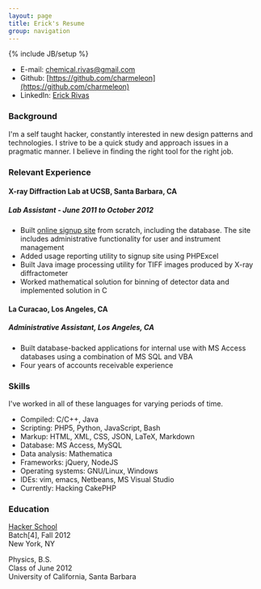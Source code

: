 ```yaml
---
layout: page
title: Erick's Resume
group: navigation
---
```

{% include JB/setup %}

* E-mail: [chemical.rivas@gmail.com](mailto:chemical.rivas@gmail.com)
* Github: [https://github.com/charmeleon](https://github.com/charmeleon)
* LinkedIn: [Erick Rivas](http://www.linkedin.com/pub/erick-rivas/54/766/a65)

### Background

I'm a self taught hacker, constantly interested in new design patterns
and technologies. I strive to be a quick study and approach issues in a
pragmatic manner. I believe in finding the right tool for the right job.

### Relevant Experience

#### X-ray Diffraction Lab at UCSB, Santa Barbara, CA

##### Lab Assistant - June 2011 to October 2012

* Built [online signup site](http://rake.mrl.ucsb.edu) from scratch,
including the database. The site includes administrative functionality
for user and instrument management
* Added usage reporting utility to signup site using PHPExcel
* Built Java image processing utility for TIFF images produced by X-ray
diffractometer
* Worked mathematical solution for binning of detector data and implemented
solution in C

#### La Curacao, Los Angeles, CA

##### Administrative Assistant, Los Angeles, CA

* Built database-backed applications for internal use with MS Access databases
using a combination of MS SQL and VBA
* Four years of accounts receivable experience

### Skills

I've worked in all of these languages for varying periods of time.
* Compiled: C/C++, Java
* Scripting: PHP5, Python, JavaScript, Bash
* Markup: HTML, XML, CSS, JSON, LaTeX, Markdown
* Database: MS Access, MySQL
* Data analysis: Mathematica
* Frameworks: jQuery, NodeJS
* Operating systems: GNU/Linux, Windows
* IDEs: vim, emacs, Netbeans, MS Visual Studio
* Currently: Hacking CakePHP

### Education

[Hacker School](https://www.hackerschool.com/)  
Batch\[4\], Fall 2012  
New York, NY  

Physics, B.S.  
Class of June 2012  
University of California, Santa Barbara  
